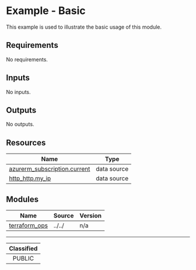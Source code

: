 # Example - Basic

This example is used to illustrate the basic usage of this module.

<!-- BEGIN_TF_DOCS -->
## Requirements

No requirements.

## Inputs

No inputs.

## Outputs

No outputs.

## Resources

| Name | Type |
|------|------|
| [azurerm_subscription.current](https://registry.terraform.io/providers/hashicorp/azurerm/latest/docs/data-sources/subscription) | data source |
| [http_http.my_ip](https://registry.terraform.io/providers/hashicorp/http/latest/docs/data-sources/http) | data source |

## Modules

| Name | Source | Version |
|------|--------|---------|
| <a name="module_terraform_ops"></a> [terraform\_ops](#module\_terraform\_ops) | ../../ | n/a |
<!-- END_TF_DOCS -->
_______________
| Classified  |
| :---------: |
|   PUBLIC    |